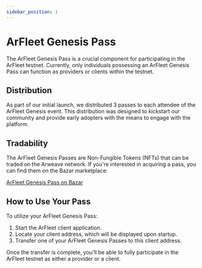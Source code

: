 ```yaml
---
sidebar_position: 1
---
```


# ArFleet Genesis Pass

The ArFleet Genesis Pass is a crucial component for participating in the ArFleet testnet. Currently, only individuals possessing an ArFleet Genesis Pass can function as providers or clients within the testnet.

## Distribution

As part of our initial launch, we distributed 3 passes to each attendee of the ArFleet Genesis event. This distribution was designed to kickstart our community and provide early adopters with the means to engage with the platform.

## Tradability

The ArFleet Genesis Passes are Non-Fungible Tokens (NFTs) that can be traded on the Arweave network. If you're interested in acquiring a pass, you can find them on the Bazar marketplace:

[ArFleet Genesis Pass on Bazar](https://bazar.arweave.dev/#/asset/kBQOWxXVSj21ZhLqMTFEIJllEal1z_l8YgRRdxIm7pw)

## How to Use Your Pass

To utilize your ArFleet Genesis Pass:

1. Start the ArFleet client application.
2. Locate your client address, which will be displayed upon startup.
3. Transfer one of your ArFleet Genesis Passes to this client address.

Once the transfer is complete, you'll be able to fully participate in the ArFleet testnet as either a provider or a client.
